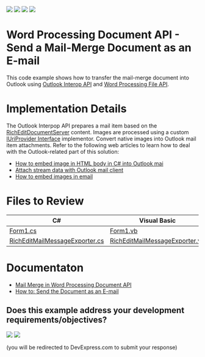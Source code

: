 <!-- default badges list -->
![](https://img.shields.io/endpoint?url=https://codecentral.devexpress.com/api/v1/VersionRange/142556795/24.2.1%2B)
[![](https://img.shields.io/badge/Open_in_DevExpress_Support_Center-FF7200?style=flat-square&logo=DevExpress&logoColor=white)](https://supportcenter.devexpress.com/ticket/details/T830554)
[![](https://img.shields.io/badge/📖_How_to_use_DevExpress_Examples-e9f6fc?style=flat-square)](https://docs.devexpress.com/GeneralInformation/403183)
[![](https://img.shields.io/badge/💬_Leave_Feedback-feecdd?style=flat-square)](#does-this-example-address-your-development-requirementsobjectives)
<!-- default badges end -->
# Word Processing Document API - Send a Mail-Merge Document as an E-mail

This code example shows how to transfer the mail-merge document into Outlook using [Outlook Interop API](https://docs.microsoft.com/en-us/office/client-developer/outlook/pia/welcome-to-the-outlook-primary-interop-assembly-reference) and [Word Processing File API](https://docs.devexpress.com/OfficeFileAPI/17488/word-processing-document-api).

# Implementation Details

The Outlook Interpop API prepares a mail item based on the [RichEditDocumentServer]() content. Images are processed using a custom [IUriProvider Interface](https://docs.devexpress.com/OfficeFileAPI/DevExpress.Office.Services.IUriProvider) implementor. Convert native images into Outlook mail item attachments. Refer to the following web articles to learn how to deal with the Outlook-related part of this solution:

* [How to embed image in HTML body in C# into Outlook mai](http://social.msdn.microsoft.com/Forums/en-US/vsto/thread/6c063b27-7e8a-4963-ad5f-ce7e5ffb2c64/)
* [Attach stream data with Outlook mail client](http://social.msdn.microsoft.com/Forums/pl/outlookdev/thread/17efe46b-18fe-450f-9f6e-d8bb116161d8)
* [How to embed images in email](http://stackoverflow.com/questions/4312687/how-to-embed-images-in-email)

# Files to Review

| C# | Visual Basic |
|---|---|
| [Form1.cs](./CS/MailMergeEmail/Form1.cs) | [Form1.vb](./VB/MailMergeEmail/Form1.vb) |
| [RichEditMailMessageExporter.cs](./CS/MailMergeEmail/RichEditMailMessageExporter.cs) | [RichEditMailMessageExporter.vb](./VB/MailMergeEmail/RichEditMailMessageExporter.vb) |

# Documentaton

* [Mail Merge in Word Processing Document API](https://docs.devexpress.com/OfficeFileAPI/15277/word-processing-document-api/mail-merge)
* [How to: Send the Document as an E-mail](https://docs.devexpress.com/OfficeFileAPI/120519/word-processing-document-api/examples/export/how-to-send-the-mail-merge-document-as-an-e-mail)
<!-- feedback -->
## Does this example address your development requirements/objectives?

[<img src="https://www.devexpress.com/support/examples/i/yes-button.svg"/>](https://www.devexpress.com/support/examples/survey.xml?utm_source=github&utm_campaign=word-document-api-send-mail-merge-document-as-email&~~~was_helpful=yes) [<img src="https://www.devexpress.com/support/examples/i/no-button.svg"/>](https://www.devexpress.com/support/examples/survey.xml?utm_source=github&utm_campaign=word-document-api-send-mail-merge-document-as-email&~~~was_helpful=no)

(you will be redirected to DevExpress.com to submit your response)
<!-- feedback end -->
